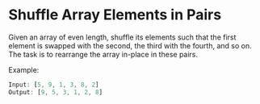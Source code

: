 # Shuffle Array Elements in Pairs
Given an array of even length, shuffle its elements such that the first element is swapped with the second, the third with the fourth, and so on. The task is to rearrange the array in-place in these pairs.

Example:
```js
Input: [5, 9, 1, 3, 8, 2]
Output: [9, 5, 3, 1, 2, 8]
```